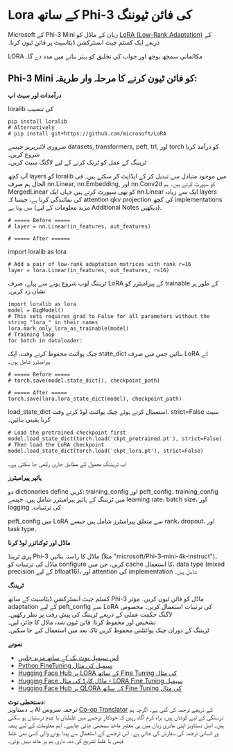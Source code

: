 <!--
CO_OP_TRANSLATOR_METADATA:
{
  "original_hash": "50b6a55a0831b417835087d8b57759fe",
  "translation_date": "2025-07-17T06:28:04+00:00",
  "source_file": "md/03.FineTuning/FineTuning_Lora.md",
  "language_code": "ur"
}
-->
# **Lora کے ساتھ Phi-3 کی فائن ٹیوننگ**

Microsoft کے Phi-3 Mini زبان کے ماڈل کو [LoRA (Low-Rank Adaptation)](https://github.com/microsoft/LoRA?WT.mc_id=aiml-138114-kinfeylo) کے ذریعے ایک کسٹم چیٹ انسٹرکشن ڈیٹاسیٹ پر فائن ٹیون کرنا۔

LORA مکالماتی سمجھ بوجھ اور جواب کی تخلیق کو بہتر بنانے میں مدد دے گا۔

## Phi-3 Mini کو فائن ٹیون کرنے کا مرحلہ وار طریقہ:

**درآمدات اور سیٹ اپ**

loralib کی تنصیب

```
pip install loralib
# Alternatively
# pip install git+https://github.com/microsoft/LoRA

```

ضروری لائبریریز جیسے datasets, transformers, peft, trl, اور torch کو درآمد کرنا شروع کریں۔  
ٹریننگ کے عمل کو ٹریک کرنے کے لیے لاگنگ سیٹ کریں۔

آپ کچھ layers کو loralib میں موجود متبادل سے تبدیل کر کے ایڈاپٹ کر سکتے ہیں۔ فی الحال ہم صرف nn.Linear, nn.Embedding, اور nn.Conv2d کو سپورٹ کرتے ہیں۔ ہم MergedLinear کو بھی سپورٹ کرتے ہیں جہاں ایک nn.Linear ایک سے زیادہ layers کی نمائندگی کرتا ہے، جیسا کہ attention qkv projection کی کچھ implementations میں ہوتا ہے (مزید معلومات کے لیے Additional Notes دیکھیں)۔

```
# ===== Before =====
# layer = nn.Linear(in_features, out_features)
```

```
# ===== After ======
```

import loralib as lora

```
# Add a pair of low-rank adaptation matrices with rank r=16
layer = lora.Linear(in_features, out_features, r=16)
```

ٹریننگ لوپ شروع ہونے سے پہلے، صرف LoRA کے پیرامیٹرز کو trainable کے طور پر نشان زد کریں۔

```
import loralib as lora
model = BigModel()
# This sets requires_grad to False for all parameters without the string "lora_" in their names
lora.mark_only_lora_as_trainable(model)
# Training loop
for batch in dataloader:
```

چیک پوائنٹ محفوظ کرتے وقت، ایک state_dict بنائیں جس میں صرف LoRA کے پیرامیٹرز شامل ہوں۔

```
# ===== Before =====
# torch.save(model.state_dict(), checkpoint_path)
```  
```
# ===== After =====
torch.save(lora.lora_state_dict(model), checkpoint_path)
```

load_state_dict استعمال کرتے ہوئے چیک پوائنٹ لوڈ کرتے وقت، strict=False سیٹ کرنا یقینی بنائیں۔

```
# Load the pretrained checkpoint first
model.load_state_dict(torch.load('ckpt_pretrained.pt'), strict=False)
# Then load the LoRA checkpoint
model.load_state_dict(torch.load('ckpt_lora.pt'), strict=False)
```

اب ٹریننگ معمول کے مطابق جاری رکھی جا سکتی ہے۔

**ہائپر پیرامیٹرز**

دو dictionaries define کریں: training_config اور peft_config۔ training_config میں ٹریننگ کے ہائپر پیرامیٹرز شامل ہیں، جیسے learning rate، batch size، اور logging کی ترتیبات۔

peft_config میں LoRA سے متعلق پیرامیٹرز شامل ہیں جیسے rank، dropout، اور task type۔

**ماڈل اور ٹوکنائزر لوڈ کرنا**

پری ٹرینڈ Phi-3 ماڈل کا راستہ بتائیں (مثلاً "microsoft/Phi-3-mini-4k-instruct")۔ ماڈل کی ترتیبات کو configure کریں، جن میں cache کا استعمال، data type (mixed precision کے لیے bfloat16)، اور attention کی implementation شامل ہیں۔

**ٹریننگ**

کسٹم چیٹ انسٹرکشن ڈیٹاسیٹ کے ساتھ Phi-3 ماڈل کو فائن ٹیون کریں۔ مؤثر adaptation کے لیے peft_config سے LoRA کی ترتیبات استعمال کریں۔ مخصوص لاگنگ حکمت عملی کے ذریعے ٹریننگ کی پیش رفت پر نظر رکھیں۔  
تشخیص اور محفوظ کرنا: فائن ٹیون شدہ ماڈل کا جائزہ لیں۔  
ٹریننگ کے دوران چیک پوائنٹس محفوظ کریں تاکہ بعد میں استعمال کیے جا سکیں۔

**نمونے**  
- [اس سیمپل نوٹ بک کے ساتھ مزید جانیں](../../../../code/03.Finetuning/Phi_3_Inference_Finetuning.ipynb)  
- [Python FineTuning سیمپل کی مثال](../../../../code/03.Finetuning/FineTrainingScript.py)  
- [Hugging Face Hub پر LORA کے ساتھ Fine Tuning کی مثال](../../../../code/03.Finetuning/Phi-3-finetune-lora-python.ipynb)  
- [Hugging Face ماڈل کارڈ کی مثال - LORA Fine Tuning سیمپل](https://huggingface.co/microsoft/Phi-3-mini-4k-instruct/blob/main/sample_finetune.py)  
- [Hugging Face Hub پر QLORA کے ساتھ Fine Tuning کی مثال](../../../../code/03.Finetuning/Phi-3-finetune-qlora-python.ipynb)

**دستخطی نوٹ**:  
یہ دستاویز AI ترجمہ سروس [Co-op Translator](https://github.com/Azure/co-op-translator) کے ذریعے ترجمہ کی گئی ہے۔ اگرچہ ہم درستگی کے لیے کوشاں ہیں، براہ کرم آگاہ رہیں کہ خودکار ترجمے میں غلطیاں یا عدم درستیاں ہو سکتی ہیں۔ اصل دستاویز اپنی مادری زبان میں ہی معتبر ماخذ سمجھی جانی چاہیے۔ اہم معلومات کے لیے پیشہ ور انسانی ترجمہ کی سفارش کی جاتی ہے۔ اس ترجمے کے استعمال سے پیدا ہونے والی کسی بھی غلط فہمی یا غلط تشریح کی ذمہ داری ہم پر عائد نہیں ہوتی۔